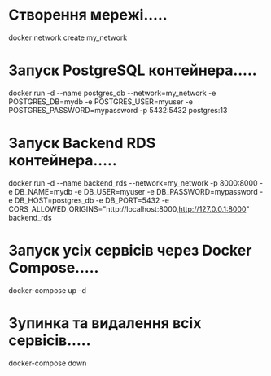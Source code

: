 # Створення мережі.....
docker network create my_network

# Запуск PostgreSQL контейнера.....
docker run -d --name postgres_db --network=my_network -e POSTGRES_DB=mydb -e POSTGRES_USER=myuser -e POSTGRES_PASSWORD=mypassword -p 5432:5432 postgres:13

# Запуск Backend RDS контейнера.....
docker run -d --name backend_rds --network=my_network -p 8000:8000 -e DB_NAME=mydb -e DB_USER=myuser -e DB_PASSWORD=mypassword -e DB_HOST=postgres_db -e DB_PORT=5432 -e CORS_ALLOWED_ORIGINS="http://localhost:8000,http://127.0.0.1:8000" backend_rds

# Запуск усіх сервісів через Docker Compose.....
docker-compose up -d

# Зупинка та видалення всіх сервісів.....
docker-compose down
